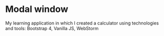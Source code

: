 # Modal window

My learning application in which I created a calculator using technologies and tools: Bootstrap 4, Vanilla JS, WebStorm
